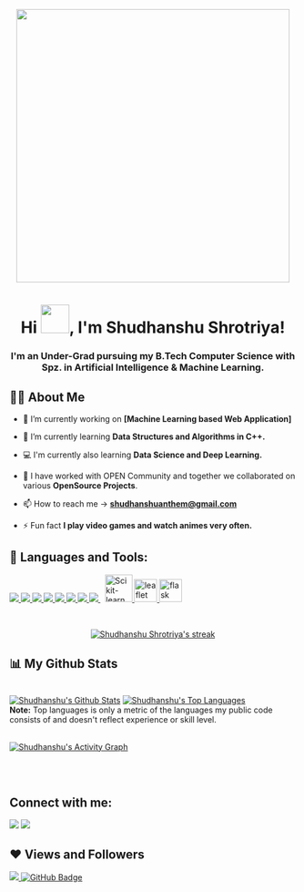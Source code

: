 <p align = "center">
<a href="#"><img width="480px" height="480px" align = "center" src="https://i.pinimg.com/originals/a5/35/60/a53560c8088900e266880f779dacced7.gif"/></a>
</p>
    
<h1 align="center">Hi <img src="https://raw.githubusercontent.com/MartinHeinz/MartinHeinz/master/wave.gif" width="50" height = "50">, I'm Shudhanshu Shrotriya!</h1>
<h3 align="center">I'm an Under-Grad pursuing my B.Tech Computer Science with Spz. in Artificial Intelligence & Machine Learning.</h3>


## 🙋‍♂️ About Me

- 🔭 I’m currently working on **[Machine Learning based Web Application]**

- 🌱 I’m currently learning **Data Structures and Algorithms in C++.**

- 💻 I'm currently also learning **Data Science and Deep Learning.**

- 👯 I have worked with OPEN Community and together we collaborated on various **OpenSource Projects**.

- 📫 How to reach me  ->  **shudhanshuanthem@gmail.com**

- ⚡ Fun fact **I play video games and watch animes very often.**

## 🚀 Languages and Tools:

<p align="left"> 
     <a href="https://www.python.org" target="_blank"> <img src="https://img.icons8.com/color/48/000000/python.png"/> </a> 
    <a href="https://cplusplus.com/" target="_blank"> <img src="https://img.icons8.com/color/48/undefined/c-plus-plus-logo.png"/> </a>
    <a href="https://www.java.com" target="_blank"> <img src="https://img.icons8.com/color/48/000000/java-coffee-cup-logo.png"/> </a>
    <a href="https://developer.mozilla.org/en-US/docs/Web/JavaScript" target="_blank"> <img src="https://img.icons8.com/color/48/000000/javascript.png"/> </a> 
    <a href="https://www.w3.org/html/" target="_blank"> <img src="https://img.icons8.com/color/48/000000/html-5.png"/> </a> 
    <a href="https://www.w3schools.com/css/" target="_blank"> <img src="https://img.icons8.com/color/48/000000/css3.png"/> </a> 
    <a href="https://getbootstrap.com" target="_blank"> <img src="https://img.icons8.com/color/48/000000/bootstrap.png"/> </a> 
    <a style="padding-right:8px;" href="https://www.mysql.com/" target="_blank"> <img src="https://img.icons8.com/fluent/50/000000/mysql-logo.png"/> </a>
    <a href="https://scikit-learn.org/stable/index.html" target="_blank"> <img src="https://cdn.imgbin.com/14/17/24/imgbin-scikit-learn-python-scikit-logo-brand-learning-iXpsDcwhTZJVhrk2DNdHRBRBE.jpg" alt="Scikit-learn" width="48" height="48"/> </a>
    <a href="https://leafletjs.com/" target="_blank"> <img src="https://f0.pngfuel.com/png/347/210/leaflet-javascript-library-web-browser-plug-in-software-framework-others-png-clip-art.png" alt="leaflet" width="40" height="40"/> </a>
    <a href="https://flask.palletsprojects.com/en/2.1.x/" target="_blank"> <img src="https://www.clipartkey.com/mpngs/m/145-1450089_python-flask-icon.png" alt="flask" width="40" height="40"/> </a>
</p>

<br/>

<p align="center">
    <a href="https://github.com/ShudhanshuGR8/github-readme-streak-stats">
        <img title="🔥 Get streak stats for your profile at git.io/streak-stats" alt="Shudhanshu Shrotriya's streak" src="https://github-readme-streak-stats.herokuapp.com/?user=ShudhanshuGR8&theme=black-ice&hide_border=true&stroke=0000&background=060A0CD0"/>
    </a>
</p>

## 📊 My Github Stats

  <br/>
    <a href="https://github.com/ShudhanshuGR8/github-readme-stats"><img alt="Shudhanshu's Github Stats" src="https://github-readme-stats.vercel.app/api?username=ShudhanshuGR8&show_icons=true&count_private=true&theme=react&hide_border=true&bg_color=0D1117" /></a>
  <a href="https://github.com/ShudhanshuGR8/github-readme-stats"><img alt="Shudhanshu's Top Languages" src="https://github-readme-stats.vercel.app/api/top-langs/?username=ShudhanshuGR8&langs_count=8&count_private=true&layout=compact&theme=react&hide_border=true&bg_color=0D1117" /></a>
  <br/>
  <b>Note:</b> Top languages is only a metric of the languages my public code consists of and doesn't reflect experience or skill level.


<br/>
<br/>

<a href="https://github.com/ShudhanshuGR8/github-readme-activity-graph"><img alt="Shudhanshu's Activity Graph" src="https://activity-graph.herokuapp.com/graph?username=ShudhanshuGR8&bg_color=0D1117&color=5BCDEC&line=5BCDEC&point=FFFFFF&hide_border=true" /></a>

<br/>
<br/>

## Connect with me:
<p align="left">

<a href = "https://www.linkedin.com/in/shudhanshu-shrotriya-599a84208/"><img src="https://img.icons8.com/fluent/48/000000/linkedin.png"/></a>
<a href = "https://mail.google.com/mail/?view=cm&fs=1&to=shudhanshuanthem@gmail.com&su=SUBJECT&body=BODY"><img src="https://img.icons8.com/color/48/undefined/gmail-new.png"/></a>

</p>

## ❤ Views and Followers
<a href="https://github.com/ShudhanshuGR8">
    <img src="https://img.shields.io/badge/Profile%20Views-%20-brightgreen">
</a>
<a href="https://github.com/ShudhanshuGR8?tab=followers"><img src="https://img.shields.io/badge/Followers-%20%20-blue" alt="GitHub Badge"></a>
